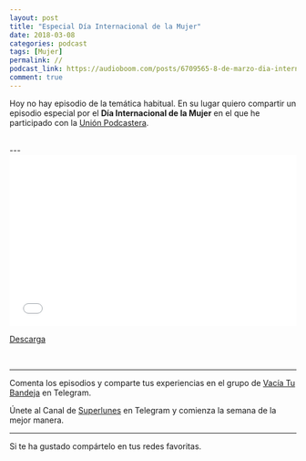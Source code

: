 ```yaml
---
layout: post 
title: "Especial Día Internacional de la Mujer" 
date: 2018-03-08
categories: podcast
tags: [Mujer]
permalink: //
podcast_link: https://audioboom.com/posts/6709565-8-de-marzo-dia-internacional-de-la-mujer.mp3
comment: true
---
```


Hoy no hay episodio de la temática habitual. En su lugar quiero compartir un episodio especial por el **Día Internacional de la Mujer** en el que he participado con la [Unión Podcastera](https://unionpodcastera.com/).  

<br>
---

<iframe width="100%" height="300" style="background-color:transparent; display:block; padding: 0; max-width: 700px;" frameborder="0" allowtransparency="allowtransparency" scrolling="no" src="//embeds.audioboom.com/posts/6709565-8-de-marzo-dia-internacional-de-la-mujer/embed/v4?eid=AQAAAMR9oVo9YWYA" title="Audioboom player"></iframe>



[Descarga][mp3]




<br>

- - -

Comenta los episodios y comparte tus experiencias en el grupo de [Vacía Tu Bandeja](https://t.me/vaciatubandeja) en Telegram.  

Únete al Canal de [Superlunes](https://t.me/superlunes) en Telegram y comienza la semana de la mejor manera.  


- - -


Si te ha gustado compártelo en tus redes favoritas.  

[Spreaker]: https://www.spreaker.com/show/2177636
[Ivoox]: http://www.ivoox.com/podcast-vacia-tu-bandeja_sq_f1388960_1.html
[Itunes]: https://itunes.apple.com/es/podcast/vac%C3%ADa-tu-bandeja/id1212390900?mt=2
[Podkas]: http://www.podkas.com/directorio/vacia-tu-bandeja-de-lormez16/
[Telegram]: http://t.me/Vaciatubandeja
[BuJo]: http://t.me/miBulletJournal
[mp3]: https://audioboom.com/posts/6709565-8-de-marzo-dia-internacional-de-la-mujer.mp3
